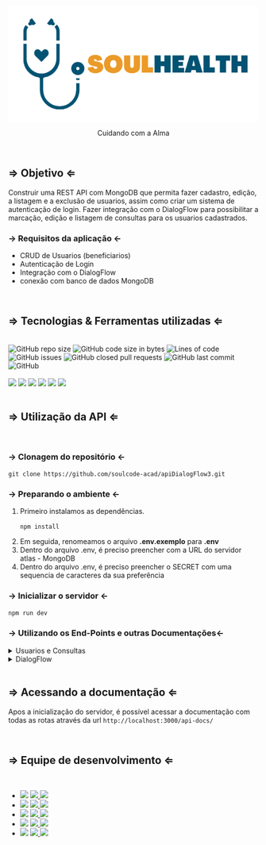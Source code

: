 <div align="center">
  <img align="center"  src="./src/assets/logoPrincipalFinal_corte.png" alt="SoulHeath">
  <p>Cuidando com a Alma</p>
</div>
<br>
<div>
  <h2>&rArr; Objetivo &lArr;</h2>
  <p>Construir uma REST API com MongoDB que permita fazer cadastro, edição, a listagem e a exclusão de usuarios, assim como criar um sistema de autenticação de login. Fazer integração com o DialogFlow para possibilitar a marcação, edição e listagem de consultas para os usuarios cadastrados.</P>
  <h3>&rarr; Requisitos da aplicação &larr; </h3>
  <ul>
    <li> CRUD de Usuarios (beneficiarios)</li>
    <li>Autenticação de Login</li>
    <li>Integração com o DialogFlow</li>
    <li>conexão com banco de dados MongoDB</li>
  </ul>
</div>
<br>
<div>
  <h2>&rArr; Tecnologias & Ferramentas utilizadas &lArr;</h2>
  <br>
  <div>
    <img alt="GitHub repo size" src="https://img.shields.io/github/repo-size/agorasoudev/soul-doacao?style=plastic">
    <img alt="GitHub code size in bytes" src="https://img.shields.io/github/languages/code-size/agorasoudev/soul-doacao?style=plastic">
    <img alt="Lines of code" src="https://img.shields.io/tokei/lines/github.com/agorasoudev/soul-doacao?style=plastic">
    <img alt="GitHub issues" src="https://img.shields.io/github/issues/agorasoudev/soul-doacao?color=red&style=plastic">
    <img alt="GitHub closed pull requests" src="https://img.shields.io/github/issues-pr-closed/agorasoudev/soul-doacao?color=green&style=plastic">
    <img alt="GitHub last commit" src="https://img.shields.io/github/last-commit/agorasoudev/soul-doacao?color=blue&style=plastic">
    <img alt="GitHub" src="https://img.shields.io/github/license/agorasoudev/soul-doacao?color=important&style=plastic">
  </div>
  <br>
  <div>
    <img src="https://img.shields.io/badge/npm-CB3837?style=for-the-badge&logo=npm&logoColor=white">
    <img src="https://img.shields.io/badge/Node.js-339933?style=for-the-badge&logo=nodedotjs&logoColor=white">
    <img src="https://img.shields.io/badge/nodemon-4EA94B?style=for-the-badge&logo=nodemon&logoColor=gray">
    <img src="https://img.shields.io/badge/express.js-%23404d59.svg?style=for-the-badge&logo=express&logoColor=%2361DAFB">
    <img src="https://img.shields.io/badge/MongoDB-4EA94B?style=for-the-badge&logo=mongodb&logoColor=white">
    <img src="https://img.shields.io/badge/Swagger-85EA2D?style=for-the-badge&logo=Swagger&logoColor=white">
  </div>
</div>
<br>
<div>
  <h2>&rArr; Utilização da API &lArr;</h2>
  <br>
  <h3>&rarr; Clonagem do repositório &larr; </h3>

```shell
git clone https://github.com/soulcode-acad/apiDialogFlow3.git
```
  <h3>&rarr; Preparando o ambiente &larr; </h3>
<ol>
<li>Primeiro instalamos as dependências.

```shell
npm install
```
</li>
<li>Em seguida, renomeamos o arquivo <b>.env.exemplo</b> para <b>.env</b></li>
<li>Dentro do arquivo .env, é preciso preencher com a URL do servidor atlas - MongoDB</li>
<li>Dentro do arquivo .env, é preciso preencher o SECRET com uma sequencia de caracteres da sua preferência</li>
</ol>
  

  <h3>&rarr; Inicializar o servidor &larr; </h3>

```shell
npm run dev
```

<h3>&rarr; Utilizando os End-Points e outras Documentações&larr; </h3>
<details>
  <summary>Usuarios e Consultas</summary>
  <ul>
    <li> http://localhost:3000/api-docs/ </li>
  </ul>
</details>
<details>
  <summary>DialogFlow</summary>
  <ul>
    <li> https://cloud.google.com/dialogflow/es/docs  </li>
  </ul>
</details>
</div>
<br>
<div>
<h2>&rArr; Acessando a documentação &lArr;</h2>
<p>Apos a inicialização do servidor, é possível acessar a documentação com todas as rotas através da url <code>http://localhost:3000/api-docs/</code></p>
</div>
<br>
<div>
  <h2>&rArr; Equipe de desenvolvimento &lArr;</h2>
  <br>
  <ul>
    <!-- Silas Sousa -->
    <li>
      <img src="https://img.shields.io/badge/dev-Silas%20Sousa-blueviolet">
      <a href="https://github.com/SilasSousadeJesus">
        <img src="https://img.shields.io/badge/GitHub-100000?&logo=github&logoColor=white">
      </a>
      <a href="https://www.linkedin.com/in/silas-sousa-815628150/">
        <img src="https://img.shields.io/badge/LinkedIn-0077B5?&logo=linkedin&logoColor=white">
      </a>
    </li>
    <!-- Jaqueline Rodrigues  -->
    <li>
      <img src="https://img.shields.io/badge/dev-Jaqueline%20Rodrigues-blueviolet">
      <a href="https://github.com/agorasoudev">
        <img src="https://img.shields.io/badge/GitHub-100000?&logo=github&logoColor=white">
      </a>
      <a href="https://www.linkedin.com/in/jaquelinefcrodrigues/">
        <img src="https://img.shields.io/badge/LinkedIn-0077B5?&logo=linkedin&logoColor=white">
      </a>
    </li>
    <!-- Lucélia Batista -->
    <li>
      <img src="https://img.shields.io/badge/dev-Lucélia%20Batista-blueviolet">
      <a href="https://github.com/Luceliabatista">
        <img src="https://img.shields.io/badge/GitHub-100000?&logo=github&logoColor=white">
      </a>
      <a href="https://www.linkedin.com/in/luceliabatista/">
        <img src="https://img.shields.io/badge/LinkedIn-0077B5?&logo=linkedin&logoColor=white">
      </a>
    </li>
    <!-- Bruno Oliveira -->
    <li>
      <img src="https://img.shields.io/badge/dev-Bruno%20Oliveira-blueviolet">
      <a href="https://github.com/BrunodevOliveira">
        <img src="https://img.shields.io/badge/GitHub-100000?&logo=github&logoColor=white">
      </a>
      <a href="https://www.linkedin.com/in/brunodevoliveira/">
        <img src="https://img.shields.io/badge/LinkedIn-0077B5?&logo=linkedin&logoColor=white">
      </a>
    </li>
    <!-- CamiMSilva -->
    <li>
      <img src="https://img.shields.io/badge/dev-Camila%20Silva-blueviolet">
      <a href="https://github.com/CamiMSilva">
        <img src="https://img.shields.io/badge/GitHub-100000?&logo=github&logoColor=white">
      </a>
      <a href="https://www.linkedin.com/in/">
        <img src="https://img.shields.io/badge/LinkedIn-0077B5?&logo=linkedin&logoColor=white">
      </a>
    </li>
  </ul>
</div>